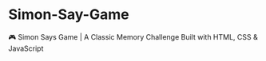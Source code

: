 # Simon-Say-Game
🎮 Simon Says Game | A Classic Memory Challenge Built with HTML, CSS &amp; JavaScript
